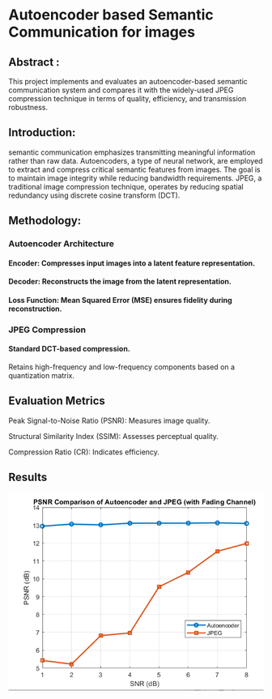 
# Autoencoder based Semantic Communication for images

## Abstract : 

This project implements and evaluates an autoencoder-based semantic communication system and compares it with the widely-used JPEG compression technique in terms of quality, efficiency, and transmission robustness.

## Introduction:

semantic communication emphasizes transmitting meaningful information rather than raw data. Autoencoders, a type of neural network, are employed to extract and compress critical semantic features from images. The goal is to maintain image integrity while reducing bandwidth requirements. JPEG, a traditional image compression technique, operates by reducing spatial redundancy using discrete cosine transform (DCT). 

## Methodology:

### Autoencoder Architecture

#### Encoder: Compresses input images into a latent feature representation.
#### Decoder: Reconstructs the image from the latent representation.
#### Loss Function: Mean Squared Error (MSE) ensures fidelity during reconstruction.
### JPEG Compression

#### Standard DCT-based compression.
Retains high-frequency and low-frequency components based on a quantization matrix.

## Evaluation Metrics

Peak Signal-to-Noise Ratio (PSNR): Measures image quality.

Structural Similarity Index (SSIM): Assesses perceptual quality.

Compression Ratio (CR): Indicates efficiency.
## Results

![comparision](https://github.com/saiklonarch/Semantic-Communication-for-Images/blob/main/realresults.PNG)


